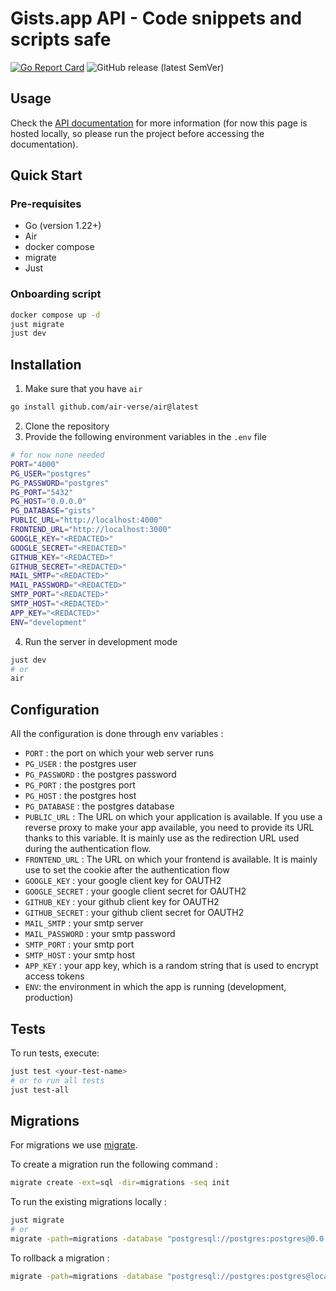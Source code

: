 # Gists.app API - Code snippets and scripts safe

[![Go Report Card](https://goreportcard.com/badge/github.com/gistsapp/api)](https://goreportcard.com/report/github.com/gistsapp/api) ![GitHub release (latest SemVer)](https://img.shields.io/github/v/release/gistsapp/api?sort=semver)

## Usage

Check the [API documentation](http://localhost:4000) for more information (for now this page is hosted locally, so please run the project before accessing the documentation).

## Quick Start

### Pre-requisites

- Go (version 1.22+)
- Air
- docker compose
- migrate
- Just

### Onboarding script

```bash
docker compose up -d
just migrate
just dev
```

## Installation

1. Make sure that you have `air`

```bash
go install github.com/air-verse/air@latest
```

2. Clone the repository
3. Provide the following environment variables in the `.env` file

```bash
# for now none needed
PORT="4000"
PG_USER="postgres"
PG_PASSWORD="postgres"
PG_PORT="5432"
PG_HOST="0.0.0.0"
PG_DATABASE="gists"
PUBLIC_URL="http://localhost:4000"
FRONTEND_URL="http://localhost:3000"
GOOGLE_KEY="<REDACTED>"
GOOGLE_SECRET="<REDACTED>"
GITHUB_KEY="<REDACTED>"
GITHUB_SECRET="<REDACTED>"
MAIL_SMTP="<REDACTED>"
MAIL_PASSWORD="<REDACTED>"
SMTP_PORT="<REDACTED>"
SMTP_HOST="<REDACTED>"
APP_KEY="<REDACTED>"
ENV="development"
```

4. Run the server in development mode

```bash
just dev
# or
air
```

## Configuration

All the configuration is done through env variables :

- `PORT` : the port on which your web server runs
- `PG_USER` : the postgres user
- `PG_PASSWORD` : the postgres password
- `PG_PORT` : the postgres port
- `PG_HOST` : the postgres host
- `PG_DATABASE` : the postgres database
- `PUBLIC_URL` : The URL on which your application is available. If you use a reverse proxy to make your app available, you need to provide its URL thanks to this variable. It is mainly use as the redirection URL used during the authentication flow.
- `FRONTEND_URL` : The URL on which your frontend is available. It is mainly use to set the cookie after the authentication flow
- `GOOGLE_KEY` : your google client key for OAUTH2
- `GOOGLE_SECRET` : your google client secret for OAUTH2
- `GITHUB_KEY` : your github client key for OAUTH2
- `GITHUB_SECRET` : your github client secret for OAUTH2
- `MAIL_SMTP` : your smtp server
- `MAIL_PASSWORD` : your smtp password
- `SMTP_PORT` : your smtp port
- `SMTP_HOST` : your smtp host
- `APP_KEY` : your app key, which is a random string that is used to encrypt access tokens
- `ENV`: the environment in which the app is running (development, production)

## Tests

To run tests, execute:

```bash
just test <your-test-name>
# or to run all tests
just test-all
```

## Migrations

For migrations we use [migrate](https://github.com/golang-migrate/migrate).

To create a migration run the following command :

```bash
migrate create -ext=sql -dir=migrations -seq init
```

To run the existing migrations locally :

```bash
just migrate
# or
migrate -path=migrations -database "postgresql://postgres:postgres@0.0.0.0:5432/gists?sslmode=disable" -verbose up
```

To rollback a migration :

```bash
migrate -path=migrations -database "postgresql://postgres:postgres@localhost:5432/gists?sslmode=disable" -verbose down 1
```
